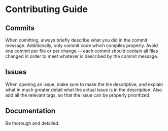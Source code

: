 # Contributing Guide

## Commits
When comitting, always briefly describe what you did in the commit message. Additionally, only commit code which compiles properly. Avoid one commit per file or per change -- each commit should contain all files changed in order to meet whatever is described by the commit message.

## Issues
When opening an issue, make sure to make the tile descriptive, and explain what in much greater detail what the actual issue is in the description. Also add all the relevant tags, so that the issue can be properly prioritized.

## Documentation
Be thorough and detailed. 
